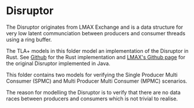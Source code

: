 # Disruptor

The Disruptor originates from LMAX Exchange and is a data structure for very low latent communciation between producers and consumer threads using a ring buffer.

The TLA+ models in this folder model an implementation of the Disruptor in Rust.
See [Github](https://github.com/nicholassm/disruptor-rs) for the Rust implementation and [LMAX's Github page](https://github.com/LMAX-Exchange) for the original Disruptor implemented in Java.

This folder contains two models for verifying the Single Producer Multi Consumer (SPMC) and Multi Producer Multi Consumer (MPMC) scenarios.

The reason for modelling the Disruptor is to verify that there are no data races between producers and consumers which is not trivial to realise.

